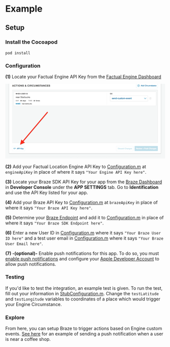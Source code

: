 # Example

## Setup

### Install the Cocoapod

```
pod install
```

### Configuration

**(1)** Locate your Factual Engine API Key from the [Factual Engine Dashboard](https://engine.factual.com/garage)

![Dashboard image](./images/dashboard.png)

**(2)** Add your Factual Location Engine API Key to [Configuration.m](BrazeFactualEngineDemo/Configuration.m) at `engineApiKey` in place of where it says ``"Your Engine API Key here"``.

**(3)** Locate your Braze SDK API Key for your app from the [Braze Dashboard](https://dashboard.braze.com) in **Developer Console** under the **APP SETTINGS** tab.  Go to **Identification** and use the API Key listed for your app.

**(4)** Add your Braze API Key to [Configuration.m](BrazeFactualEngineDemo/Configuration.m) at `brazeApiKey` in place of where it says `"Your Braze API Key here"`.

**(5)** Determine your [Braze Endpoint](https://www.braze.com/docs/user_guide/administrative/access_braze/sdk_endpoints/) and add it to [Configuration.m](BrazeFactualEngineDemo/Configuration.m) in place of where it says `"Your Braze SDK Endpoint here"`.

**(6)** Enter a new User ID in [Configuration.m](BrazeFactualEngineDemo/Configuration.m) where it says `"Your Braze User ID here"` and a test user email in [Configuration.m](BrazeFactualEngineDemo/Configuration.m) where it says `"Your Braze User Email here"`.

**(7) -(optional)-** Enable push notifications for this app.  To do so, you must [enable push notifications](https://developer.apple.com/documentation/usernotifications/registering_your_app_with_apns) and configure your [Apple Developer Account](https://developer.apple.com/account/#/overview/) to allow push notifications.

### Testing

If you'd like to test the integration, an example test is given.  To run the test, fill out your information in [StubConfiguration.m](BrazeFactualEngineDemoTests/StubConfiguration.m).  Change the `testLatitude` and `testLongitude` variables to coordinates of a place which would trigger your Engine Circumstance.

### Explore

From here, you can setup Braze to trigger actions based on Engine custom events.  [See here](https://github.com/Factual/engine-braze-integration#example) for an example of sending a push notification when a user is near a coffee shop.
